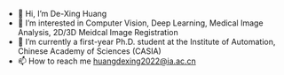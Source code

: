 - 👋 Hi, I’m De-Xing Huang
- 👀 I’m interested in Computer Vision, Deep Learning, Medical Image Analysis, 2D/3D Meidcal Image Registration
- 🌱 I’m currently a first-year Ph.D. student at the Institute of Automation, Chinese Academy of Sciences (CASIA)
- 📫 How to reach me huangdexing2022@ia.ac.cn

<!---
Dxhuang-CASIA/Dxhuang-CASIA is a ✨ special ✨ repository because its `README.md` (this file) appears on your GitHub profile.
You can click the Preview link to take a look at your changes.
--->
